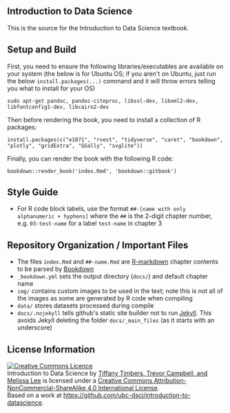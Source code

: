 ## Introduction to Data Science
This is the source for the Introduction to Data Science textbook.

## Setup and Build

First, you need to ensure the following libraries/executables are available on your system (the below is for Ubuntu OS; if you aren't on Ubuntu, just run the below `install.packages(...)` command and it will throw errors telling you what to install for your OS)

`
sudo apt-get pandoc, pandoc-citeproc, libssl-dev, libxml2-dev, libfontconfig1-dev, libcairo2-dev
`

Then before rendering the book, you need to install a collection of R packages:

`
install.packages(c("e1071", "rvest", "tidyverse", "caret", "bookdown", "plotly", "gridExtra", "GGally", "svglite"))
`

Finally, you can render the book with the following R code:

`
bookdown::render_book('index.Rmd', 'bookdown::gitbook')
`

## Style Guide

- For R code block labels, use the format `##-[name with only alphanumeric + hyphens]` where the `##` is the 2-digit chapter number, e.g. `03-test-name` for a label `test-name` in chapter 3

## Repository Organization / Important Files
- The files `index.Rmd` and `##-name.Rmd` are [R-markdown](https://rmarkdown.rstudio.com/) chapter contents to be parsed by [Bookdown](https://bookdown.org/)
- `_bookdown.yml` sets the output directory (`docs/`) and default chapter name
- `img/` contains custom images to be used in the text; note this is not all of the images as some are generated by R code when compiling
- `data/` stores datasets processed during compile
- `docs/.nojekyll` tells github's static site builder not to run [Jekyll](https://jekyllrb.com/). This avoids Jekyll deleting the folder `docs/_main_files` (as it starts with an underscore)

## License Information

<a rel="license" href="http://creativecommons.org/licenses/by-nc-sa/4.0/"><img alt="Creative Commons Licence" style="border-width:0" src="https://i.creativecommons.org/l/by-nc-sa/4.0/88x31.png" /></a><br /><span xmlns:dct="http://purl.org/dc/terms/" property="dct:title">Introduction to Data Science</span> by <a xmlns:cc="http://creativecommons.org/ns#" href="https://github.com/ubc-dsci/introduction-to-datascience" property="cc:attributionName" rel="cc:attributionURL">Tiffany Timbers, Trevor Campbell, and Melissa Lee</a> is licensed under a <a rel="license" href="http://creativecommons.org/licenses/by-nc-sa/4.0/">Creative Commons Attribution-NonCommercial-ShareAlike 4.0 International License</a>.<br />Based on a work at <a xmlns:dct="http://purl.org/dc/terms/" href="https://github.com/ubc-dsci/introduction-to-datascience" rel="dct:source">https://github.com/ubc-dsci/introduction-to-datascience</a>.
